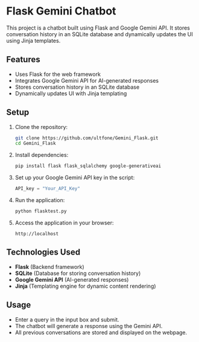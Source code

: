# Flask Gemini Chatbot

This project is a chatbot built using Flask and Google Gemini API. It stores conversation history in an SQLite database and dynamically updates the UI using Jinja templates.

## Features

- Uses Flask for the web framework
- Integrates Google Gemini API for AI-generated responses
- Stores conversation history in an SQLite database
- Dynamically updates UI with Jinja templating

## Setup

1. Clone the repository:

   ```sh
   git clone https://github.com/ultfone/Gemini_Flask.git
   cd Gemini_Flask
   ```

2. Install dependencies:

   ```sh
   pip install flask flask_sqlalchemy google-generativeai
   ```

3. Set up your Google Gemini API key in the script:

   ```python
   API_key = "Your_API_Key"
   ```

4. Run the application:

   ```sh
   python flasktest.py
   ```

5. Access the application in your browser:

   ```
   http://localhost
   ```

## Technologies Used

- **Flask** (Backend framework)
- **SQLite** (Database for storing conversation history)
- **Google Gemini API** (AI-generated responses)
- **Jinja** (Templating engine for dynamic content rendering)

## Usage

- Enter a query in the input box and submit.
- The chatbot will generate a response using the Gemini API.
- All previous conversations are stored and displayed on the webpage.

